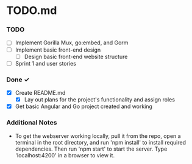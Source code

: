 # TODO.md

### TODO
- [ ] Implement Gorilla Mux, go:embed, and Gorm
- [ ] Implement basic front-end design
  - [ ] Design basic front-end website structure
- [ ] Sprint 1 and user stories

### Done ✓
- [x] Create README.md
  - [x] Lay out plans for the project's functionality and assign roles
- [x] Get basic Angular and Go project created and working

### Additional Notes
- To get the webserver working locally, pull it from the repo, open a terminal in the root directory, and run 'npm install' to install required dependencies. Then run 'npm start' to start the server. Type 'localhost:4200' in a browser to view it.
